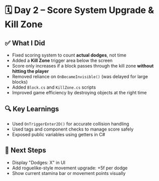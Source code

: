 # 🗓️ Day 2 – Score System Upgrade & Kill Zone

## ✅ What I Did
- Fixed scoring system to count **actual dodges**, not time
- Added a **Kill Zone** trigger area below the screen
- Score only increases if a block passes through the kill zone **without hitting the player**
- Removed reliance on `OnBecameInvisible()` (was delayed for large blocks)
- Added `Block.cs` and `KillZone.cs` scripts
- Improved game efficiency by destroying objects at the right time

## 🔍 Key Learnings
- Used `OnTriggerEnter2D()` for accurate collision handling
- Used tags and component checks to manage score safely
- Exposed public variables using getters in C#

## 🚀 Next Steps
- Display "Dodges: X" in UI
- Add roguelike-style movement upgrade: +5f per dodge
- Show current stamina bar or movement points visually
